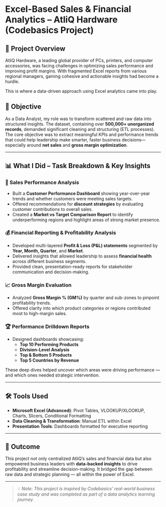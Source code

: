 # Excel-Based Sales & Financial Analytics – AtliQ Hardware (Codebasics Project)

## 🧠 Project Overview

AtliQ Hardware, a leading global provider of PCs, printers, and computer accessories, was facing challenges in optimizing sales performance and improving profit margins. With fragmented Excel reports from various regional managers, gaining cohesive and actionable insights had become a hurdle.

This is where a data-driven approach using Excel analytics came into play.

## 🎯 Objective

As a Data Analyst, my role was to transform scattered and raw data into structured insights. The dataset, containing over **500,000+ unorganized records**, demanded significant cleaning and structuring (ETL processes). The core objective was to extract meaningful KPIs and performance trends that could help leadership make smarter, faster business decisions—especially around **net sales** and **gross margin optimization**.

---

## 📊 What I Did – Task Breakdown & Key Insights

### 📌 Sales Performance Analysis

- Built a **Customer Performance Dashboard** showing year-over-year trends and whether customers were meeting sales targets.
- Offered recommendations for **discount strategies** by evaluating customer contributions to overall sales.
- Created a **Market vs Target Comparison Report** to identify underperforming regions and highlight areas of strong market presence.

### 💰 Financial Reporting & Profitability Analysis

- Developed multi-layered **Profit & Loss (P&L) statements** segmented by **Year, Month, Quarter**, and **Market**.
- Delivered insights that allowed leadership to assess **financial health** across different business segments.
- Provided clean, presentation-ready reports for stakeholder communication and decision-making.

### 📈 Gross Margin Evaluation

- Analyzed **Gross Margin % (GM%)** by quarter and sub-zones to pinpoint profitability trends.
- Offered clarity into which product categories or regions contributed most to high-margin sales.

### 🏆 Performance Drilldown Reports

- Designed dashboards showcasing:
  - **Top 10 Performing Products**
  - **Division-Level Analysis**
  - **Top & Bottom 5 Products**
  - **Top 5 Countries by Revenue**

These deep dives helped uncover which areas were driving performance — and which ones needed strategic intervention.

---

## 🛠️ Tools Used

- **Microsoft Excel (Advanced)**: Pivot Tables, VLOOKUP/XLOOKUP, Charts, Slicers, Conditional Formatting
- **Data Cleaning & Transformation**: Manual ETL within Excel
- **Presentation Tools**: Dashboards formatted for executive reporting

---

## 🚀 Outcome

This project not only centralized AtliQ’s sales and financial data but also empowered business leaders with **data-backed insights** to drive profitability and streamline decision-making. It bridged the gap between raw data and strategic planning — all within the power of Excel.

---

> 💡 *Note: This project is inspired by Codebasics' real-world business case study and was completed as part of a data analytics learning journey.*
